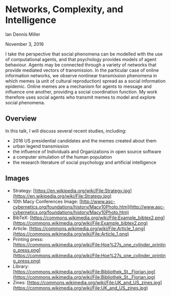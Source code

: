 # Networks, Complexity, and Intelligence

Ian Dennis Miller

November 3, 2016

I take the perspective that social phenomena can be modelled with the use of computational agents, and that psychology provides models of agent behaviour.  Agents may be connected through a variety of networks that provide mediated vectors of transmission. In the particular case of online information networks, we observe nonlinear transmission phenomena in which memes (a unit of cultural reproduction) spread as a social information epidemic.  Online memes are a mechanism for agents to message and influence one another, providing a social coordination function. My work therefore uses social agents who transmit memes to model and explore social phenomena.

## Overview

In this talk, I will discuss several recent studies, including:

- 2016 US presidential candidates and the memes created about them
- urban legend transmission
- the influence of Individuals and Organizations in open source software
- a computer simulation of the human population
- the research literature of social psychology and artificial intelligence

## Images

- Strategy: [https://en.wikipedia.org/wiki/File:Strategy.jpg](https://en.wikipedia.org/wiki/File:Strategy.jpg)
- 10th Macy Conferences Image: [http://www.asc-cybernetics.org/foundations/history/Macy10Photo.htm](http://www.asc-cybernetics.org/foundations/history/Macy10Photo.htm)
- BibTeX: [https://commons.wikimedia.org/wiki/File:Example_bibtex2.png](https://commons.wikimedia.org/wiki/File:Example_bibtex2.png)
- Article: [https://commons.wikimedia.org/wiki/File:Article_1.png](https://commons.wikimedia.org/wiki/File:Article_1.png)
- Printing press: [https://commons.wikimedia.org/wiki/File:Hoe%27s_one_cylinder_printing_press.png](https://commons.wikimedia.org/wiki/File:Hoe%27s_one_cylinder_printing_press.png)
- Library: [https://commons.wikimedia.org/wiki/File:Bibliothek_St._Florian.jpg](https://commons.wikimedia.org/wiki/File:Bibliothek_St._Florian.jpg)
- Zines: [https://commons.wikimedia.org/wiki/File:UK_and_US_zines.jpg](https://commons.wikimedia.org/wiki/File:UK_and_US_zines.jpg)